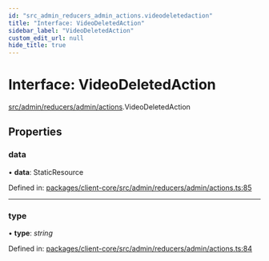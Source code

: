 ```yaml
---
id: "src_admin_reducers_admin_actions.videodeletedaction"
title: "Interface: VideoDeletedAction"
sidebar_label: "VideoDeletedAction"
custom_edit_url: null
hide_title: true
---
```


# Interface: VideoDeletedAction

[src/admin/reducers/admin/actions](../modules/src_admin_reducers_admin_actions.md).VideoDeletedAction

## Properties

### data

• **data**: StaticResource

Defined in: [packages/client-core/src/admin/reducers/admin/actions.ts:85](https://github.com/xr3ngine/xr3ngine/blob/65dfcf39a/packages/client-core/src/admin/reducers/admin/actions.ts#L85)

___

### type

• **type**: *string*

Defined in: [packages/client-core/src/admin/reducers/admin/actions.ts:84](https://github.com/xr3ngine/xr3ngine/blob/65dfcf39a/packages/client-core/src/admin/reducers/admin/actions.ts#L84)
